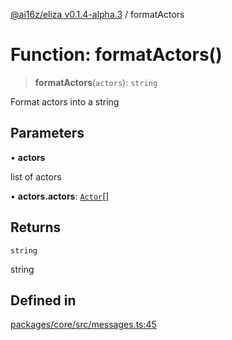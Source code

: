 [@ai16z/eliza v0.1.4-alpha.3](../index.md) / formatActors

# Function: formatActors()

> **formatActors**(`actors`): `string`

Format actors into a string

## Parameters

• **actors**

list of actors

• **actors.actors**: [`Actor`](../interfaces/Actor.md)[]

## Returns

`string`

string

## Defined in

[packages/core/src/messages.ts:45](https://github.com/NeelClaudel/shibo-eliza1.5/blob/main/packages/core/src/messages.ts#L45)
